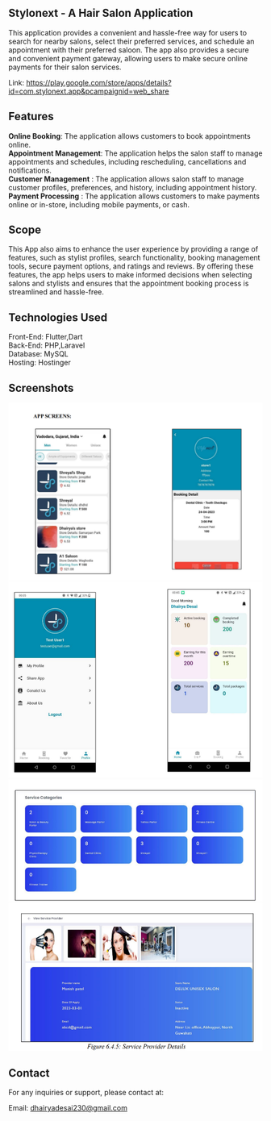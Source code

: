 ## Stylonext - A Hair Salon Application
 This application provides a convenient and hassle-free way for users to search for nearby salons, select their preferred services, and schedule an appointment with   their preferred saloon. The app also provides a secure and convenient payment gateway, allowing users to make secure online payments for their salon services.

 Link: https://play.google.com/store/apps/details?id=com.stylonext.app&pcampaignid=web_share

## Features
**Online Booking**: The application allows customers to book appointments online.      
**Appointment Management**: The application helps the salon staff to manage appointments and schedules, including rescheduling, cancellations and notifications.    
**Customer Management** : The application allows salon staff to manage customer profiles, preferences, and history, including appointment history.    
**Payment Processing** : The application allows customers to make payments online or in-store, including mobile payments, or cash.

## Scope
This App also aims to enhance the user experience by providing a range of
features, such as stylist profiles, search functionality, booking management tools,
secure payment options, and ratings and reviews. By offering these features, the app
helps users to make informed decisions when selecting salons and stylists and ensures
that the appointment booking process is streamlined and hassle-free. 

## Technologies Used
Front-End: Flutter,Dart  
Back-End: PHP,Laravel  
Database: MySQL  
Hosting: Hostinger


## Screenshots
![alt text](image.png)
![alt text](image-1.png)
![alt text](image-2.png)
![alt text](image-3.png)
## Contact 

For any inquiries or support, please contact at:

Email: dhairyadesai230@gmail.com
